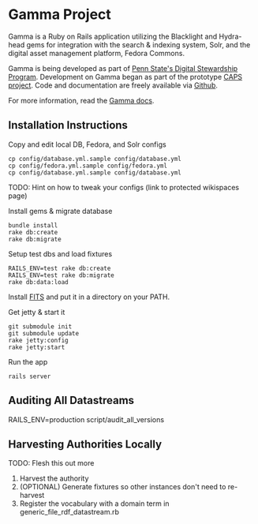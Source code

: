 Gamma Project
=============
Gamma is a Ruby on Rails application utilizing the Blacklight and Hydra-head gems for integration with the search & indexing system, Solr, and the digital asset management platform, Fedora Commons.

Gamma is being developed as part of
[Penn State's Digital Stewardship Program](http://stewardship.psu.edu/).
Development on Gamma began as part of the prototype
[CAPS project](http://stewardship.psu.edu/2011/02/caps-a-curation-platform-prototype.html). Code
and documentation are freely available via [Github](http://github.com/psu-stewardship/gamma).

For more information, read the [Gamma docs](https://github.com/psu-stewardship/gamma/wiki).

Installation Instructions
-------------------------

Copy and edit local DB, Fedora, and Solr configs

    cp config/database.yml.sample config/database.yml
    cp config/fedora.yml.sample config/fedora.yml
    cp config/database.yml.sample config/database.yml

TODO: Hint on how to tweak your configs (link to protected wikispaces page)

Install gems & migrate database

    bundle install
    rake db:create
    rake db:migrate

Setup test dbs and load fixtures

    RAILS_ENV=test rake db:create
    RAILS_ENV=test rake db:migrate
    rake db:data:load

Install [FITS](http://code.google.com/p/fits/) and put it in a
  directory on your PATH.

Get jetty & start it

    git submodule init
    git submodule update
    rake jetty:config
    rake jetty:start
  
Run the app
  
    rails server

Auditing All Datastreams
------------------------

RAILS\_ENV=production script/audit\_all_versions

Harvesting Authorities Locally
------------------------------

TODO: Flesh this out more

1. Harvest the authority
2. (OPTIONAL) Generate fixtures so other instances don't need to re-harvest
3. Register the vocabulary with a domain term in generic\_file\_rdf\_datastream.rb



